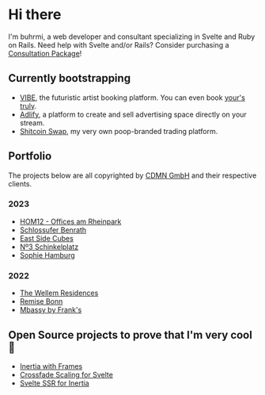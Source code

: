 # Hi there

I'm buhrmi, a web developer and consultant specializing in Svelte and Ruby on Rails. Need help with Svelte and/or Rails? Consider purchasing a <a href="https://buhrmester.dev">Consultation Package</a>!

## Currently bootstrapping
- [VIBE](https://vibe.tokyo), the futuristic artist booking platform. You can even book [your's truly](https://app.vibe.tokyo/profiles/2).
- [Adlify](https://www.adlify.me), a platform to create and sell advertising space directly on your stream.
- [Shitcoin Swap](https://www.shitcoinswap.com), my very own poop-branded trading platform.

## Portfolio

The projects below are all copyrighted by [CDMN GmbH](https://cdmn.de) and their respective clients.

### 2023

- [HOM12 - Offices am Rheinpark](https://www.hom12.de)
- [Schlossufer Benrath](https://www.schlossufer-benrath.de)
- [East Side Cubes](https://www.east-side-cubes.de)
- [Nº3 Schinkelplatz](https://no3-schinkelplatz.cdmn.de/en)
- [Sophie Hamburg](https://sophie.hamburg)

### 2022

- [The Wellem Residences](https://www.thewellemresidences.com)
- [Remise Bonn](https://www.remise-bonn.de)
- [Mbassy by Frank's](https://www.mbassybyfranks.com)

## Open Source projects to prove that I'm very cool 🫠

- [Inertia with Frames](https://github.com/buhrmi/inertia)
- [Crossfade Scaling for Svelte](https://github.com/sveltejs/svelte/pull/3175)
- [Svelte SSR for Inertia](https://github.com/inertiajs/inertia/pull/1349)

